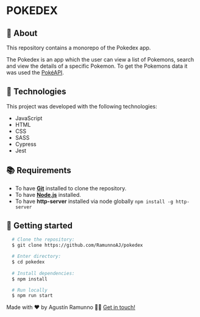# POKEDEX

## :page_with_curl: About
This repository contains a monorepo of the Pokedex app.

The Pokedex is an app which the user can view a list of Pokemons, search and view the details of a specific Pokemon. To get the Pokemons data it was used the [PokéAPI](https://pokeapi.co/).

## :hammer: Technologies

This project was developed with the following technologies:

- JavaScript
- HTML
- CSS
- SASS
- Cypress
- Jest

## :books: Requirements
- To have [**Git**](https://git-scm.com/) installed to clone the repository.
- To have [**Node.js**](https://nodejs.org/en/) installed.
- To have **http-server** installed via node globally `npm install -g http-server`

## :rocket: Getting started
``` bash
  # Clone the repository:
  $ git clone https://github.com/RamunnoAJ/pokedex

  # Enter directory:
  $ cd pokedex
  
  # Install dependencies:
  $ npm install

  # Run locally
  $ npm run start
```

Made with ❤️ by Agustín Ramunno 👋🏻 [Get in touch!](https://github.com/RamunnoAJ)
